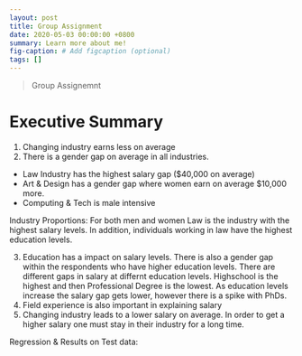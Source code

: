 ```yaml
---
layout: post
title: Group Assignment
date: 2020-05-03 00:00:00 +0800
summary: Learn more about me!
fig-caption: # Add figcaption (optional)
tags: []
---
```


> Group Assignemnt

# Executive Summary

1. Changing industry earns less on average
2. There is a gender gap on average in all industries. 
- Law Industry has the highest salary gap ($40,000 on average)
- Art & Design has a gender gap where women earn on average $10,000 more.
- Computing & Tech is male intensive

Industry Proportions: For both men and women Law is the industry with the highest salary levels. In addition, individuals working in law have the highest education levels. 


3. Education has a impact on salary levels. There is also a gender gap within the respondents who have higher education levels. 
There are different gaps in salary at differnt education levels. Highschool is the highest and then Professional Degree is the lowest. As education levels increase the salary gap gets lower, however there is a spike with PhDs.
5. Field experience is also important in explaining salary
6. Changing industry leads to a lower salary on average. In order to get a higher salary one must stay in their industry for a long time.


Regression & Results on Test data:


